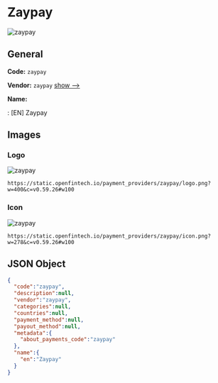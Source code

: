 
# Zaypay 
![zaypay](https://static.openfintech.io/payment_providers/zaypay/logo.png?w=400&c=v0.59.26#w100)  

## General 
 
**Code:** `zaypay` 
 
**Vendor:** `zaypay` [show -->](/vendors/zaypay/) 
 
**Name:** 
 
:	[EN] Zaypay 
 

## Images 

### Logo 
 
![zaypay](https://static.openfintech.io/payment_providers/zaypay/logo.png?w=400&c=v0.59.26#w100)  

```
https://static.openfintech.io/payment_providers/zaypay/logo.png?w=400&c=v0.59.26#w100
```  

### Icon 
 
![zaypay](https://static.openfintech.io/payment_providers/zaypay/icon.png?w=278&c=v0.59.26#w100)  

```
https://static.openfintech.io/payment_providers/zaypay/icon.png?w=278&c=v0.59.26#w100
```  

## JSON Object 

```json
{
  "code":"zaypay",
  "description":null,
  "vendor":"zaypay",
  "categories":null,
  "countries":null,
  "payment_method":null,
  "payout_method":null,
  "metadata":{
    "about_payments_code":"zaypay"
  },
  "name":{
    "en":"Zaypay"
  }
}
```  

